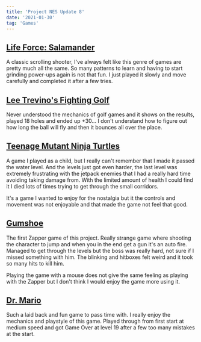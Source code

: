 ```yaml
---
title: 'Project NES Update 8'
date: '2021-01-30'
tag: 'Games'
---
```


## <a href="https://en.wikipedia.org/wiki/Salamander_(video_game)" target="_blank" rel="noreferrer">Life Force: Salamander</a>

A classic scrolling shooter, I've always felt like this genre of games are pretty much all the same. So many patterns to learn and having to start grinding power-ups again is not that fun. I just played it slowly and move carefully and completed it after a few tries.

## <a href="https://en.wikipedia.org/wiki/Lee_Trevino%27s_Fighting_Golf" target="_blank" rel="noreferrer">Lee Trevino's Fighting Golf</a>

Never understood the mechanics of golf games and it shows on the results, played 18 holes and ended up +30... I don't understand how to figure out how long the ball will fly and then it bounces all over the place.

## <a href="https://en.wikipedia.org/wiki/Teenage_Mutant_Ninja_Turtles_(NES_video_game)" target="_blank" rel="noreferrer">Teenage Mutant Ninja Turtles</a>

A game I played as a child, but I really can't remember that I made it passed the water level. And the levels just got even harder, the last level was extremely frustrating with the jetpack enemies that I had a really hard time avoiding taking damage from. With the limited amount of health I could find it I died lots of times trying to get through the small corridors.

It's a game I wanted to enjoy for the nostalgia but it the controls and movement was not enjoyable and that made the game not feel that good.

## <a href="https://en.wikipedia.org/wiki/Gumshoe_(video_game)" target="_blank" rel="noreferrer">Gumshoe</a>

The first Zapper game of this project. Really strange game where shooting the character to jump and when you in the end get a gun it's an auto fire.
Managed to get through the levels but the boss was really hard, not sure if I missed something with him. The blinking and hitboxes felt weird and it took so many hits to kill him.

Playing the game with a mouse does not give the same feeling as playing with the Zapper but I don't think I would enjoy the game more using it.

## <a href="https://en.wikipedia.org/wiki/Dr._Mario" target="_blank" rel="noreferrer">Dr. Mario</a>

Such a laid back and fun game to pass time with. I really enjoy the mechanics and playstyle of this game. Played through from first start at medium speed and got Game Over at level 19 after a few too many mistakes at the start.
